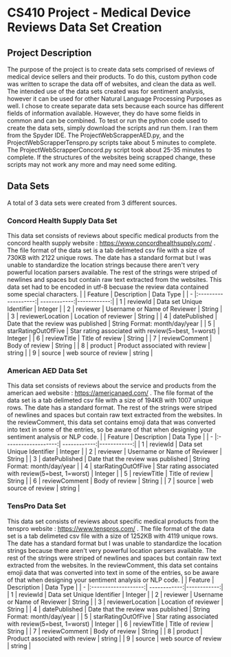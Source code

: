 # CS410 Project - Medical Device Reviews Data Set Creation
## Project Description
  The purpose of the project is to create data sets comprised of reviews of medical device sellers and their products. To do this, custom python code was written to scrape the data off of websites, and clean the data as well. The intended use of the data sets created was for sentiment analysis, however it can be used for other Natural Language Processing Purposes as well. I chose to create separate data sets because each source has different fields of information available. However, they do have some fields in common and can be combined. To test or run the python code used to create the data sets, simply download the scripts and run them. I ran them from the Spyder IDE. The ProjectWebScrapperAED.py, and the ProjectWebScrapperTenspro.py scripts take about 5 minutes to complete. The ProjectWebScrapperConcord.py script took about 25-35 minutes to complete. If the structures of the websites being scrapped change, these scripts may not work any more and may need some editing. 
## Data Sets
A total of 3 data sets were created from 3 different sources.
### Concord Health Supply Data Set
  This data set consists of reviews about specific medical products from the concord health supply website : https://www.concordhealthsupply.com/ .
  The file format of the data set is a tab delimeted csv file with a size of 730KB with 2122 unique rows. The date has a standard format but I was unable to standardize the location strings because there aren't very powerful location parsers available. The rest of the strings were striped of newlines and spaces but contain raw text extracted from the websites. This data set had to be encoded in utf-8 becuase the review data contained some special characters.
|   | Feature             | Description  | Data Type  |
| - |:-------------------:| ------------:|------------:|
| 1 | reviewId            | Data set Unique Identifier        | Integer       |
| 2 | reviewer            | Username or Name of Reviewer        | String        |
| 3 | reviewerLocation    | Location of reviewer       |    String     |
| 4 | datePublished       | Date that the review was published | String Format: month/day/year       |
| 5 | starRatingOutOfFive | Star rating associated with review(5=best, 1=worst)        |    Integer      |
| 6 | reviewTitle         | Title of review        |   String      |
| 7 | reviewComment       | Body of review       |    String       |
| 8 | product             | Product associated with review       |   string        |
| 9 | source              | web source of review      |    string      |
### American AED Data Set
  This data set consists of reviews about the service and products from the american aed website : https://americanaed.com/ .
  The file format of the data set is a tab delimeted csv file with a size of 194KB with 1007 unique rows. The date has a standard format. The rest of the strings were striped of newlines and spaces but contain raw text extracted from the websites. In the reviewComment, this data set contains emoji data that was converted into text in some of the entries, so be aware of that when designing your sentiment analysis or NLP code.
|   | Feature             | Description  | Data Type  |
| - |:-------------------:| ------------:|------------:|
| 1 | reviewId            | Data set Unique Identifier        | Integer       |
| 2 | reviewer            | Username or Name of Reviewer        | String        |
| 3 | datePublished       | Date that the review was published | String Format: month/day/year       |
| 4 | starRatingOutOfFive | Star rating associated with review(5=best, 1=worst)        |    Integer      |
| 5 | reviewTitle         | Title of review        |   String      |
| 6 | reviewComment       | Body of review       |    String       |
| 7 | source              | web source of review      |    string      |
### TensPro Data Set
  This data set consists of reviews about specific medical products from the tenspro website : https://www.tenspros.com/ .
  The file format of the data set is a tab delimeted csv file with a size of 1252KB with 4119 unique rows. The date has a standard format but I was unable to standardize the location strings because there aren't very powerful location parsers available. The rest of the strings were striped of newlines and spaces but contain raw text extracted from the websites. In the reviewComment, this data set contains emoji data that was converted into text in some of the entries, so be aware of that when designing your sentiment analysis or NLP code.
|   | Feature             | Description  | Data Type  |
| - |:-------------------:| ------------:|------------:|
| 1 | reviewId            | Data set Unique Identifier        | Integer       |
| 2 | reviewer            | Username or Name of Reviewer        | String        |
| 3 | reviewerLocation    | Location of reviewer       |    String     |
| 4 | datePublished       | Date that the review was published | String Format: month/day/year       |
| 5 | starRatingOutOfFive | Star rating associated with review(5=best, 1=worst)        |    Integer      |
| 6 | reviewTitle         | Title of review        |   String      |
| 7 | reviewComment       | Body of review       |    String       |
| 8 | product             | Product associated with review       |   string        |
| 9 | source              | web source of review      |    string      |
